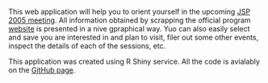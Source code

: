 This web application will help you to orient yourself in the upcoming [JSP 2005 meeting](https://ww2.amstat.org/meetings/jsm/2025/). All information obtained by scrapping the official program [website](https://ww3.aievolution.com/JSMAnnual2025/Events/pubSearchOptions?style=0) is presented in a nive gpraphical way. Yuo can also easily select and save you are interested in and plan to visit, filer out some other events, inspect the details of each of the sessions, etc.

This application was created using R Shiny service. All the code is avialably on the [GitHub page](https://github.com/ALuchinsky/jsm_schedule).